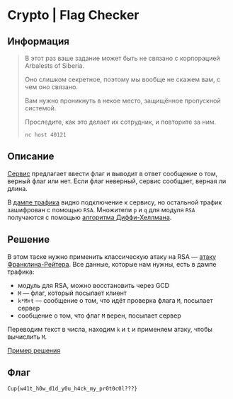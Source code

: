 # Crypto | Flag Checker

## Информация

> В этот раз ваше задание может быть не связано с корпорацией Arbalests of Siberia. 
> 
> Оно слишком секретное, поэтому мы вообще не скажем вам, с чем оно связано.
> 
> Вам нужно проникнуть в некое место, защищённое пропускной системой.
> 
> Проследите, как это делает их сотрудник, и повторите за ним.
> 
> `nc host 40121`


## Описание

[Сервис](service/server.py) предлагает ввести флаг и выводит в ответ сообщение о том, верный флаг или нет. Если флаг неверный, сервис сообщает, верная ли длина. 

В [дампе трафика](static/dump.pcap) видно подключение к сервису, но остальной трафик зашифрован с помощью `RSA`. Множители `p` и `q` для модуля `RSA` получаются с помощью [алгоритма Диффи-Хеллмана](https://ru.wikipedia.org/wiki/Протокол_Диффи_—_Хеллмана). 


## Решение

В этом таске нужно применить классическую атаку на RSA — [атаку Франклина-Рейтера](https://ru.wikipedia.org/wiki/Криптоанализ_RSA#Атака_Франклина-Рейтера). Все данные, которые нам нужны, есть в дампе трафика:

- модуль для RSA, можно восстановить через GCD
- `M` — флаг, который посылает клиент
- `k*M+t` — сообщение о том, что идёт проверка флага `M`, посылает сервер
- сообщение о том, что флаг `M` верен, посылает сервер

Переводим текст в числа, находим `k` и `t` и применяем атаку, чтобы вычислить `M`.

[Пример решения](exploit.sage)


## Флаг

`Cup{w41t_h0w_d1d_y0u_h4ck_my_pr0t0c0l???}`
